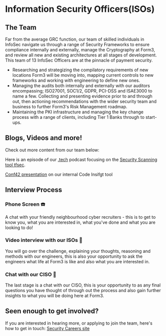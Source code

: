 # Information Security Officers(ISOs)

## The Team
Far from the average GRC function, our team of skilled individuals in InfoSec navigate us through a range of Security Frameworks to ensure compliance internally and externally, manage the Cryptography at Form3, and review all new and existing architectures at all stages of development. This team of 13 InfoSec Officers are at the pinnacle of payment security.

* Researching and strategizing the compilatory requirements of new locations Form3 will be moving into, mapping current controls to new frameworks and working with engineering to define new ones.
* Managing the audits both internally and externally with our auditors encompassing; ISO27001, SOC1/2, GDPR, PCI-DSS and ISAE3000 to name a few. Collecting and presenting evidence prior to and through out, then actioning recommendations with the wider security team and business to further Form3's Risk Management roadmap.
* Maintaining the PKI infrastructure and managing the key change process with a range of clients, including Tier 1 Banks through to start-ups.

## Blogs, Videos and more! 
Check out more content from our team below: 

Here is an episode of our [.tech](https://techpodcast.form3.tech/) podcast focusing on the [Security Scanning tool tfsec](https://www.form3.tech/engineering/content/security-scanning-using-tfsec). 

[Conf42 presentation](https://www.conf42.com/DevSecOps_2021_Adelina_Simion_Ross_McFarlane_custom_Code_Insight_tool_Form3) on our internal Code Insifgt tool


## Interview Process
### Phone Screen ☎️
A chat with your friendly neighbourhood cyber recruiters - this is to get to know you, what you are interested in, what you've done and what you are looking to do!

### Video interview with our ISOs 🎥
You will go over the challenge, explaining your thoughts, reasoning and methods with our engineers, this is also your opportunity to ask the engineers what life at Form3 is like and also what you are interested in.

### Chat with our CISO 🎥
The last stage is a chat with our CISO, this is your opportunity to as any final questions you have thought of through out the process and also gain further insights to what you will be doing here at Form3.

## Seen enough to get involved? 
If you are interested in hearing more, or applying to join the team, here's how to get in touch: 
[Security Careers site](https://www.form3.tech/careers/vacancies?jobCategory=Security) 
